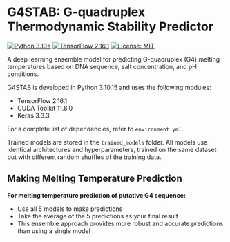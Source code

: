 # G4STAB: G-quadruplex Thermodynamic Stability Predictor

[![Python 3.10+](https://img.shields.io/badge/python-3.10+-blue.svg)](https://www.python.org/downloads/)
[![TensorFlow 2.16.1](https://img.shields.io/badge/tensorflow-2.16.1-orange.svg)](https://tensorflow.org/)
[![License: MIT](https://img.shields.io/badge/License-MIT-yellow.svg)](https://opensource.org/licenses/MIT)

A deep learning ensemble model for predicting G-quadruplex (G4) melting temperatures based on DNA sequence, salt concentration, and pH conditions.

G4STAB is developed in Python 3.10.15 and uses the following modules:
 - TensorFlow 2.16.1
 - CUDA Toolkit 11.8.0
 - Keras 3.3.3

For a complete list of dependencies, refer to `environment.yml`.

Trained models are stored in the `trained_models` folder. All models use identical architectures and hyperparameters, trained on the same dataset but with different random shuffles of the training data.

## Making Melting Temperature Prediction

**For melting temperature prediction of putative G4 sequence:**
- Use all 5 models to make predictions
- Take the average of the 5 predictions as your final result
- This ensemble approach provides more robust and accurate predictions than using a single model
